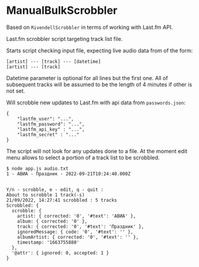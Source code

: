 # ManualBulkScrobbler
Based on `RivendellScrobbler` in terms of working with Last.fm API. 

Last.fm scrobbler script targeting track list file. 

Starts script checking input file,
expecting live audio data from of the form:

```
[artist] --- [track] --- [datetime]
[artist] --- [track]
```

Datetime parameter is optional for all lines but the first one. All of subsequent tracks will be assumed to be the length of 4 minutes if other is not set.

Will scrobble new updates to Last.fm with api data from `passwords.json`:

```
{
    "lastfm_user": "...",
    "lastfm_password": "...",
    "lastfm_api_key" : "...",
    "lastfm_secret" : "..."
}
```

The script will not look for any updates done to a file. At the moment edit menu allows to select a portion of a track list to be scrobbled. 

```
$ node app.js audio.txt 
1 - АВИА - Праздник - 2022-09-21T10:24:40.000Z 


Y/n - scrobble, e - edit, q - quit :  
About to scrobble 1 track(-s)
21/09/2022, 14:27:41 scrobbled : 5 tracks
Scrobbled: {
  scrobble: {
    artist: { corrected: '0', '#text': 'АВИА' },
    album: { corrected: '0' },
    track: { corrected: '0', '#text': 'Праздник' },
    ignoredMessage: { code: '0', '#text': '' },
    albumArtist: { corrected: '0', '#text': '' },
    timestamp: '1663755880'
  },
  '@attr': { ignored: 0, accepted: 1 }
}
```
